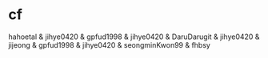 # cf
hahoetal & jihye0420 & gpfud1998 & jihye0420 & DaruDarugit & jihye0420 & jijeong & gpfud1998 & jihye0420 & seongminKwon99 & fhbsy